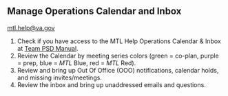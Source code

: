 ## Manage Operations Calendar and Inbox

mtl.help@va.gov

1. Check if you have access to the MTL Help Operations Calendar & Inbox at [Team PSD Manual](https://lzim.github.io/teampsd/3-standard-operations.html#shared-outlook-inboxes).
2. Review the Calendar by meeting series colors (green = co-plan, purple = prep,  blue = _MTL_ Blue, red = _MTL_ Red).
3. Review and bring up Out Of Office (OOO) notifications, calendar holds, and missing invites/meetings.
4. Review the inbox and bring up unaddressed emails and questions.
